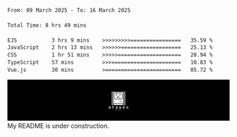 <!--START_SECTION:waka-->

```txt
From: 09 March 2025 - To: 16 March 2025

Total Time: 8 hrs 49 mins

EJS           3 hrs 9 mins    >>>>>>>>>================   35.59 %
JavaScript    2 hrs 13 mins   >>>>>>===================   25.13 %
CSS           1 hr 51 mins    >>>>>====================   20.94 %
TypeScript    57 mins         >>>======================   10.83 %
Vue.js        30 mins         >========================   05.72 %
```

<!--END_SECTION:waka-->

<img src="https://raw.githubusercontent.com/n3xta/image-hosting/main/img/202411032331174.png"/>
My README is under construction. 
